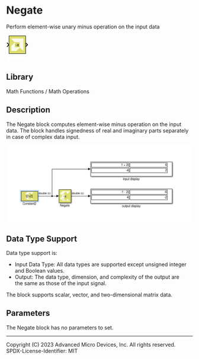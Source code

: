 # Negate

Perform element-wise unary minus operation on the input data

![](./Images/block.png)

## Library

Math Functions / Math Operations

## Description

The Negate block computes element-wise minus operation on the input
data. The block handles signedness of real and imaginary parts
separately in case of complex data input.

![](./Images/cca1532106955931.png)

## Data Type Support

Data type support is:

- Input Data Type: All data types are supported except unsigned integer
  and Boolean values.
- Output: The data type, dimension, and complexity of the output are
  the same as those of the input signal.

The block supports scalar, vector, and two-dimensional matrix data.

## Parameters

The Negate block has no parameters to set.

--------------
Copyright (C) 2023 Advanced Micro Devices, Inc. All rights reserved.
SPDX-License-Identifier: MIT
